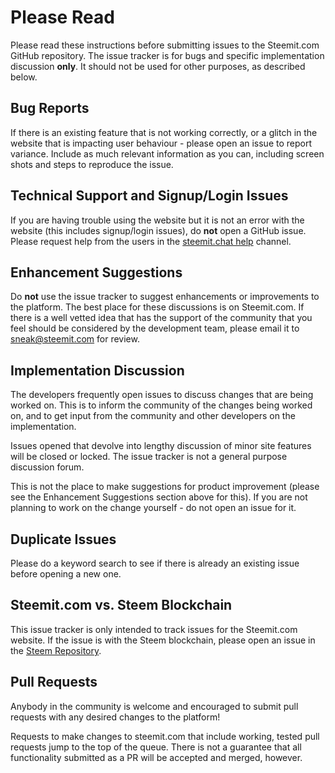 # Please Read

Please read these instructions before submitting issues to the Steemit.com GitHub repository. The issue tracker is for bugs and specific implementation discussion **only**. It should not be used for other purposes, as described below.

## Bug Reports

If there is an existing feature that is not working correctly, or a glitch in the website that is impacting user behaviour - please open an issue to report variance. Include as much relevant information as you can, including screen shots and steps to reproduce the issue.

## Technical Support and Signup/Login Issues

If you are having trouble using the website but it is not an error with the website (this includes signup/login issues), do **not** open a GitHub issue. Please request help from the users in the [steemit.chat help](https://steemit.chat/channel/help) channel.

## Enhancement Suggestions

Do **not** use the issue tracker to suggest enhancements or improvements to the platform. The best place for these discussions is on Steemit.com. If there is a well vetted idea that has the support of the community that you feel should be considered by the development team, please email it to [sneak@steemit.com](mailto:sneak@steemit.com) for review.

## Implementation Discussion

The developers frequently open issues to discuss changes that are being worked on. This is to inform the community of the changes being worked on, and to get input from the community and other developers on the implementation.

Issues opened that devolve into lengthy discussion of minor site features will be closed or locked.  The issue tracker is not a general purpose discussion forum.

This is not the place to make suggestions for product improvement (please see the Enhancement Suggestions section above for this). If you are not planning to work on the change yourself - do not open an issue for it.

## Duplicate Issues

Please do a keyword search to see if there is already an existing issue before opening a new one.

## Steemit.com vs. Steem Blockchain

This issue tracker is only intended to track issues for the Steemit.com website. If the issue is with the Steem blockchain, please open an issue in the [Steem Repository](https://github.com/steemit/steem).

## Pull Requests

Anybody in the community is welcome and encouraged to submit pull requests with any desired changes to the platform!

Requests to make changes to steemit.com that include working, tested pull requests jump to the top of the queue. There is not a guarantee that all functionality submitted as a PR will be accepted and merged, however.
